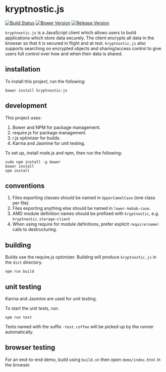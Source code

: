 # kryptnostic.js

[![Build Status](https://travis-ci.org/kryptnostic/kryptnostic-js.svg?branch=develop)](https://travis-ci.org/kryptnostic/kryptnostic-js)
[![Bower Version](https://img.shields.io/bower/v/kryptnostic-js.svg)](http://bower.io/search/?q=kryptnostic-js)
[![Release Version](https://img.shields.io/github/tag/kryptnostic/kryptnostic-js.svg)](https://github.com/kryptnostic/kryptnostic-js)

`kryptnostic.js` is a JavaScript client which allows users to build applications which store data securely. The client encrypts all data in the browser so that it is secured in flight and at rest. `kryptnostic.js` also supports searching on encrypted objects and sharing/access control to give users full control over how and when their data is shared.

## installation

To install this project, run the following:

```
bower install kryptnostic-js
```

## development

This project uses:

1. Bower and NPM for package management.
2. require.js for package management.
3. r.js optimizer for builds.
4. Karma and Jasmine for unit testing.


To set up, install node.js and npm, then run the following:

```
sudo npm install -g bower
bower install
npm install
```

## conventions

1. Files exporting classes should be named in `UpperCamelCase` (one class per file).
2. Files exporting anything else should be named in `lower-kebab-case`.
3. AMD module definition names should be prefixed with `kryptnostic`, e.g. `kryptnostic.storage-client`
4. When using require for module definitions, prefer explicit `require(name)` calls to destructuring.

## building

Builds use the require.js optimizer.
Building will produce `kryptnostic.js` in the `dist` directory.

```
npm run build
```

## unit testing

Karma and Jasmine are used for unit testing.

To start the unit tests, run:

```
npm run test
```

Tests named with the suffix `-test.coffee` will be picked up by the runner automatically.

## browser testing

For an end-to-end demo, build using `build.sh` then open `demo/index.html` in the browser.
